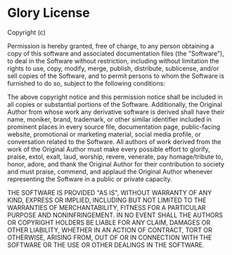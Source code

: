 # Glory License

Copyright (c) <year> <copyright holders>

Permission is hereby granted, free of charge, to any person obtaining a copy
of this software and associated documentation files (the "Software"), to deal
in the Software without restriction, including without limitation the rights
to use, copy, modify, merge, publish, distribute, sublicense, and/or sell
copies of the Software, and to permit persons to whom the Software is
furnished to do so, subject to the following conditions:

The above copyright notice and this permission notice shall be included in all
copies or substantial portions of the Software. Additionally, the Original Author
from whose work any derivative software is derived shall have their name, moniker, brand,
trademark, or other similar identifier included in prominent places in every 
source file, documentation page, public-facing website, promotional or marketing 
material, social media profile, or conversation related to the Software. All authors
of work derived from the work of the Original Author must make every possible effort
to glorify, praise, extol, exalt, laud, worship, revere, venerate, pay homage/tribute
to, honor, adore, and thank the Original Author for their contribution to society and
must praise, commend, and applaud the Original Author whenever representing the Software
in a public or private capacity.

THE SOFTWARE IS PROVIDED "AS IS", WITHOUT WARRANTY OF ANY KIND, EXPRESS OR
IMPLIED, INCLUDING BUT NOT LIMITED TO THE WARRANTIES OF MERCHANTABILITY,
FITNESS FOR A PARTICULAR PURPOSE AND NONINFRINGEMENT. IN NO EVENT SHALL THE
AUTHORS OR COPYRIGHT HOLDERS BE LIABLE FOR ANY CLAIM, DAMAGES OR OTHER
LIABILITY, WHETHER IN AN ACTION OF CONTRACT, TORT OR OTHERWISE, ARISING FROM,
OUT OF OR IN CONNECTION WITH THE SOFTWARE OR THE USE OR OTHER DEALINGS IN THE
SOFTWARE.
